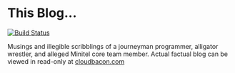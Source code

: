 This Blog...
=====================

[![Build Status](https://travis-ci.org/braidn/Cloudbacon-Blog.svg?branch=master)](https://travis-ci.org/braidn/Cloudbacon-Blog)

Musings and illegible scribblings of a journeyman programmer, alligator wrestler, and alleged Minitel core team member.
Actual factual blog can be viewed in read-only at [cloudbacon.com][1]

[1]: http://cloudbacon.com
